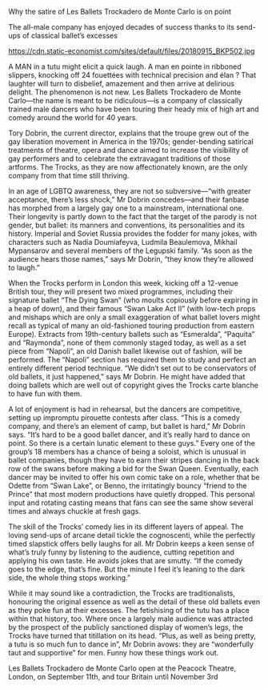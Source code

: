 Why the satire of Les Ballets Trockadero de Monte Carlo is on point

The all-male company has enjoyed decades of success thanks to its send-ups of classical ballet’s excesses

https://cdn.static-economist.com/sites/default/files/20180915_BKP502.jpg

A MAN in a tutu might elicit a quick laugh. A man  en pointe  in ribboned slippers, knocking off 24  fouettées  with technical precision and  élan ? That laughter will turn to disbelief, amazement and then arrive at delirious delight. The phenomenon is not new. Les Ballets Trockadero de Monte Carlo—the name is meant to be ridiculous—is a company of classically trained male dancers who have been touring their heady mix of high art and comedy around the world for 40 years.

Tory Dobrin, the current director, explains that the troupe grew out of the gay liberation movement in America in the 1970s; gender-bending satirical treatments of theatre, opera and dance aimed to increase the visibility of gay performers and to celebrate the extravagant traditions of those artforms. The Trocks, as they are now affectionately known, are the only company from that time still thriving.

In an age of LGBTQ awareness, they are not so subversive—“with greater acceptance, there’s less shock,” Mr Dobrin concedes—and their fanbase has morphed from a largely gay one to a mainstream, international one. Their longevity is partly down to the fact that the target of the parody is not gender, but ballet: its manners and conventions, its personalities and its history. Imperial and Soviet Russia provides the fodder for many jokes, with characters such as Nadia Doumiafeyva, Ludmila Beaulemova, Mikhail Mypansarov and several members of the Legupski family. “As soon as the audience hears those names,” says Mr Dobrin, “they know they’re allowed to laugh.”

When the Trocks perform in London this week, kicking off a 12-venue British tour, they will present two mixed programmes, including their signature ballet “The Dying Swan” (who moults copiously before expiring in a heap of down), and their famous “Swan Lake Act II” (with low-tech props and mishaps which are only a small exaggeration of what ballet lovers might recall as typical of many an old-fashioned touring production from eastern Europe). Extracts from 19th-century ballets such as “Esmeralda”, “Paquita” and “Raymonda”, none of them commonly staged today, as well as a set piece from “Napoli”, an old Danish ballet likewise out of fashion, will be performed. The “Napoli” section has required them to study and perfect an entirely different period technique. “We didn’t set out to be conservators of old ballets, it just happened,” says Mr Dobrin. He might have added that doing ballets which are well out of copyright gives the Trocks  carte blanche  to have fun with them.

A lot of enjoyment is had in rehearsal, but the dancers are competitive, setting up impromptu pirouette contests after class. “This is a comedy company, and there’s an element of camp, but ballet is hard,” Mr Dobrin says. “It’s hard to be a good ballet dancer, and it’s really hard to dance on point. So there is a certain lunatic element to these guys.” Every one of the group’s 18 members has a chance of being a soloist, which is unusual in ballet companies, though they have to earn their stripes dancing in the back row of the swans before making a bid for the Swan Queen. Eventually, each dancer may be invited to offer his own comic take on a role, whether that be Odette from “Swan Lake”, or Benno, the irritatingly bouncy “friend to the Prince” that most modern productions have quietly dropped. This personal input and rotating casting means that fans can see the same show several times and always chuckle at fresh gags.

The skill of the Trocks’ comedy lies in its different layers of appeal. The loving send-ups of arcane detail tickle the cognoscenti, while the perfectly timed slapstick offers belly laughs for all. Mr Dobrin keeps a keen sense of what’s truly funny by listening to the audience, cutting repetition and applying his own taste. He avoids jokes that are smutty. “If the comedy goes to the edge, that’s fine. But the minute I feel it’s leaning to the dark side, the whole thing stops working.”

While it may sound like a contradiction, the Trocks are traditionalists, honouring the original essence as well as the detail of these old ballets even as they poke fun at their excesses. The fetishising of the tutu has a place within that history, too. Where once a largely male audience was attracted by the prospect of the publicly sanctioned display of women’s legs, the Trocks have turned that titillation on its head. “Plus, as well as being pretty, a tutu is so much fun to dance in”, Mr Dobrin avows: they are “wonderfully taut and supportive” for men. Funny how these things work out.

 Les Ballets Trockadero de Monte Carlo open at the Peacock Theatre, London, on September 11th, and tour Britain until November 3rd 